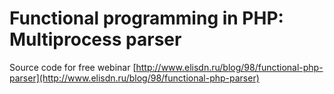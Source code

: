Functional programming in PHP: Multiprocess parser
======

Source code for free webinar [http://www.elisdn.ru/blog/98/functional-php-parser](http://www.elisdn.ru/blog/98/functional-php-parser)